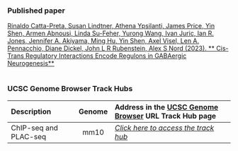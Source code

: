 ### Published paper

[Rinaldo Catta-Preta, Susan Lindtner, Athena Ypsilanti, James Price, Yin Shen, Armen Abnousi, Linda Su-Feher, Yurong Wang, Ivan Juric, Ian R. Jones, Jennifer A. Akiyama, Ming Hu, Yin Shen, Axel Visel, Len A. Pennacchio, Diane Dickel, John L R Rubenstein, Alex S Nord (2023). 
** Cis-Trans Regulatory Interactions Encode Regulons in GABAergic Neurogenesis**](https://doi.org/)

#

### UCSC Genome Browser Track Hubs



| Description                                   | Genome  | Address in the [UCSC Genome Browser](https://genome.ucsc.edu/cgi-bin/hgHubConnect) URL Track Hub page   |
| :---                                          | :---:   | :---        |
| ChIP-seq and PLAC-seq                             | mm10    | [*Click here to access the track hub*](http://genome.ucsc.edu/cgi-bin/hgTracks?db=mm10&hubUrl=https://bioshare.bioinformatics.ucdavis.edu/bioshare/download/i0bzlowx1b7v56j/COMB00.txt)  |


